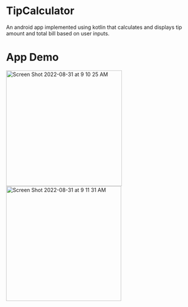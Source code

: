 # TipCalculator

An android app implemented using kotlin that calculates and displays tip amount and total bill based on user inputs.

# App Demo
<div display = "flex">

<div>
      <img width="314" alt="Screen Shot 2022-08-31 at 9 10 25 AM" src="https://user-images.githubusercontent.com/92605110/187727441-e31d3624-8a1a-4eaf-b9a0-31ce7c7e1954.png">
<div>

<div>
      <img width="312" alt="Screen Shot 2022-08-31 at 9 11 31 AM" src="https://user-images.githubusercontent.com/92605110/187727506-1ea734f4-b371-4a55-     b5f9-6537a40f58bb.png">
<div>

<div>
